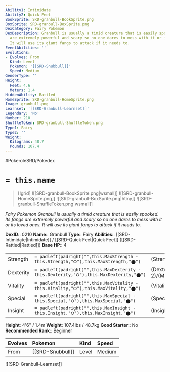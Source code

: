 ```yaml
---
Ability1: Intimidate
Ability2: Quick Feet
BookSprite: SRD-granbull-BookSprite.png
BoxSprite: SRD-granbull-BoxSprite.png
DexCategory: Fairy Pokemon
DexDescription: Granbull is usually a timid creature that is easily spooked. Its fangs
  are extremely powerful and scary so no one dares to mess with it or its loved ones.
  It will use its giant fangs to attack if it needs to.
EventAbilities: ''
Evolutions:
- Evolves: From
  Kind: Level
  Pokemon: '[[SRD-Snubbull]]'
  Speed: Medium
GenderType: ''
Height:
  Feet: 4.6
  Meters: 1.4
HiddenAbility: Rattled
HomeSprite: SRD-granbull-HomeSprite.png
Image: granbull.png
Learnset: '[[SRD-Granbull-Learnset]]'
Legendary: 'No'
Number: 210
ShuffleToken: SRD-granbull-ShuffleToken.png
Type1: Fairy
Type2: ''
Weight:
  Kilograms: 48.7
  Pounds: 107.4
---
```


#PokeroleSRD/Pokedex

# `= this.name`

> [!grid]
> ![[SRD-granbull-BookSprite.png|wsmall]]
> ![[SRD-granbull-HomeSprite.png]]
> ![[SRD-granbull-BoxSprite.png|htiny]]
> ![[SRD-granbull-ShuffleToken.png|wsmall]]


*Fairy Pokemon*
*Granbull is usually a timid creature that is easily spooked. Its fangs are extremely powerful and scary so no one dares to mess with it or its loved ones. It will use its giant fangs to attack if it needs to.*

**DexID**:: 0210
**Name**:: Granbull
**Type**:: Fairy
**Abilities**:: [[SRD-Intimidate|Intimidate]] / [[SRD-Quick Feet|Quick Feet]] ([[SRD-Rattled|Rattled]])
**Base HP**:: 4

|           |                                                                                        |                                          |
| --------- | -------------------------------------------------------------------------------------- | ---------------------------------------- |
| Strength  | `= padleft(padright("",this.MaxStrength - this.Strength,"⭘"),this.MaxStrength,"⬤")`    | (Strength::3)/(MaxStrength::7)   |
| Dexterity | `= padleft(padright("",this.MaxDexterity - this.Dexterity,"⭘"),this.MaxDexterity,"⬤")` | (Dexterity:: 2)/(MaxDexterity::4) |
| Vitality  | `= padleft(padright("",this.MaxVitality - this.Vitality,"⭘"),this.MaxVitality,"⬤")`    | (Vitality::2)/(MaxVitality::5)   |
| Special   | `= padleft(padright("",this.MaxSpecial - this.Special,"⭘"),this.MaxSpecial,"⬤")`       | (Special::2)/(MaxSpecial::4)     |
| Insight   | `= padleft(padright("",this.MaxInsight - this.Insight,"⭘"),this.MaxInsight,"⬤")`       | (Insight::2)/(MaxInsight::4)     |

**Height**: 4'6" / 1.4m
**Weight**: 107.4lbs / 48.7kg
**Good Starter**:: No
**Recommended Rank**:: Beginner

| Evolves   | Pokemon          | Kind   | Speed   |
|:----------|:-----------------|:-------|:--------|
| From      | [[SRD-Snubbull]] | Level  | Medium  |

![[SRD-Granbull-Learnset]]